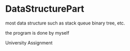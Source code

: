 # DataStructurePart
most data structure such as stack queue binary tree, etc.


the program is done by myself

University Assignment

